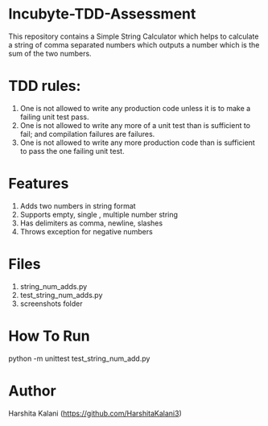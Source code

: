 # Incubyte-TDD-Assessment
This repository contains a Simple String Calculator which helps to calculate a string of comma separated numbers which outputs a number which is the sum of the two numbers.
# TDD rules:
1. One is not allowed to write any production code unless it is to make a failing unit test pass.
2. One is not allowed to write any more of a unit test than is sufficient to fail; and compilation failures are failures.
3. One is not allowed to write any more production code than is sufficient to pass the one failing unit test.
# Features
1. Adds two numbers in string format
2. Supports empty, single , multiple number string
3. Has delimiters as comma, newline, slashes
4. Throws exception for negative numbers
# Files
1. string_num_adds.py
2. test_string_num_adds.py
3. screenshots folder
# How To Run
python -m unittest test_string_num_add.py
# Author
Harshita Kalani (https://github.com/HarshitaKalani3)
